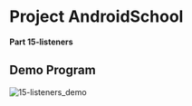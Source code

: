 # Project AndroidSchool 
**Part 15-listeners**
## Demo Program

![15-listeners_demo](https://github.com/user-attachments/assets/2041f9d9-9944-4068-9fc5-18c006ae20b2)


</details>
